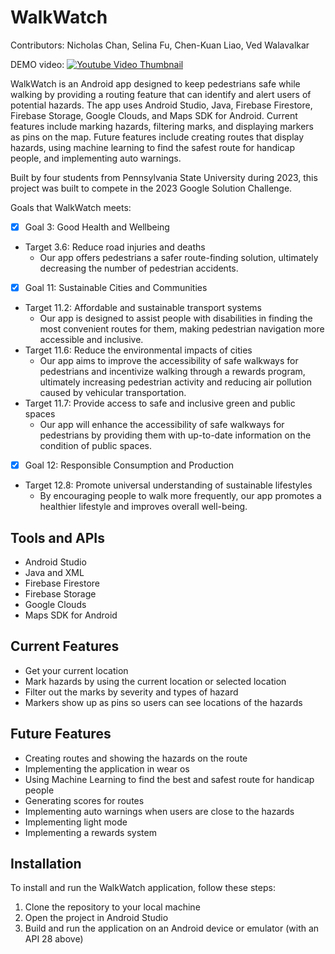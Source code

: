 # WalkWatch
Contributors: Nicholas Chan, Selina Fu, Chen-Kuan Liao, Ved Walavalkar

DEMO video: [![Youtube Video Thumbnail](https://user-images.githubusercontent.com/69305166/226731256-41759d14-bf87-4b59-a6e6-3641b7ec36cf.gif)](https://www.youtube.com/watch?v=a4VPdeM_d2A&t=2s)


WalkWatch is an Android app designed to keep pedestrians safe while walking by providing a routing feature that can identify and alert users of potential hazards. The app uses Android Studio, Java, Firebase Firestore, Firebase Storage, Google Clouds, and Maps SDK for Android. Current features include marking hazards, filtering marks, and displaying markers as pins on the map. Future features include creating routes that display hazards, using machine learning to find the safest route for handicap people, and implementing auto warnings. 

Built by four students from Pennsylvania State University during 2023, this project was built to compete in the 2023 Google Solution Challenge.

Goals that WalkWatch meets:
- [X] Goal 3: Good Health and Wellbeing
- Target 3.6: Reduce road injuries and deaths
  - Our app offers pedestrians a safer route-finding solution, ultimately decreasing the number of pedestrian accidents.


- [X] Goal 11: Sustainable Cities and Communities
- Target 11.2: Affordable and sustainable transport systems
  - Our app is designed to assist people with disabilities in finding the most convenient routes for them, making pedestrian navigation more accessible and inclusive.
- Target 11.6: Reduce the environmental impacts of cities
  - Our app aims to improve the accessibility of safe walkways for pedestrians and incentivize walking through a rewards program, ultimately increasing pedestrian activity and reducing air pollution caused by vehicular transportation.
- Target 11.7: Provide access to safe and inclusive green and public spaces
  - Our app will enhance the accessibility of safe walkways for pedestrians by providing them with up-to-date information on the condition of public spaces.



- [X] Goal 12: Responsible Consumption and Production
- Target 12.8: Promote universal understanding of sustainable lifestyles
  - By encouraging people to walk more frequently, our app promotes a healthier lifestyle and improves overall well-being. 


## Tools and APIs

- Android Studio 
- Java and XML
- Firebase Firestore
- Firebase Storage
- Google Clouds
- Maps SDK for Android

## Current Features

- Get your current location 
- Mark hazards by using the current location or selected location 
- Filter out the marks by severity and types of hazard 
- Markers show up as pins so users can see locations of the hazards 

## Future Features

- Creating routes and showing the hazards on the route 
- Implementing the application in wear os 
- Using Machine Learning to find the best and safest route for handicap people 
- Generating scores for routes 
- Implementing auto warnings when users are close to the hazards 
- Implementing light mode 
- Implementing a rewards system 

## Installation

To install and run the WalkWatch application, follow these steps:

1. Clone the repository to your local machine
2. Open the project in Android Studio 
3. Build and run the application on an Android device or emulator (with an API 28 above)

